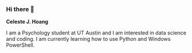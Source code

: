 ### Hi there 👋

**Celeste J. Hoang**

I am a Psychology student at UT Austin and I am interested in data science 
and coding. I am currently learning how to use Python and Windows PowerShell.

<!--
**cjhoang/cjhoang** is a ✨ _special_ ✨ repository because its `README.md` (this file) appears on your GitHub profile.

Here are some ideas to get you started:

- 🔭 I’m currently working on ...
- 🌱 I’m currently learning ...
- 👯 I’m looking to collaborate on ...
- 🤔 I’m looking for help with ...
- 💬 Ask me about ...
- 📫 How to reach me: ...
- 😄 Pronouns: ...
- ⚡ Fun fact: ...
-->